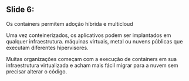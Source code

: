 ## Slide 6:

Os containers permitem adoção híbrida e multicloud

Uma vez conteinerizados, os aplicativos podem ser implantados em qualquer infraestrutura. máquinas virtuais, metal ou nuvens públicas que executam diferentes hipervisores. 

Muitas organizações começam com a execução de containers em sua infraestrutura virtualizada e acham mais fácil migrar para a nuvem sem precisar alterar o código.

